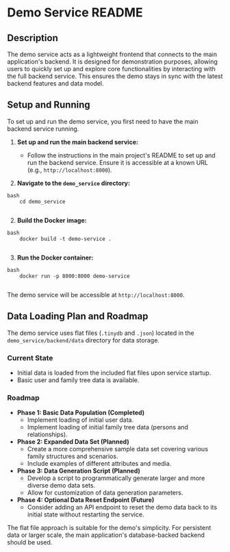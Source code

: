 # Demo Service README

## Description

The demo service acts as a lightweight frontend that connects to the main application's backend. It is designed for demonstration purposes, allowing users to quickly set up and explore core functionalities by interacting with the full backend service. This ensures the demo stays in sync with the latest backend features and data model.

## Setup and Running

To set up and run the demo service, you first need to have the main backend service running.

1.  **Set up and run the main backend service:**
    *   Follow the instructions in the main project's README to set up and run the backend service. Ensure it is accessible at a known URL (e.g., `http://localhost:8000`).

2.  **Navigate to the `demo_service` directory:**
```
bash
    cd demo_service
    
```
2.  **Build the Docker image:**
```
bash
    docker build -t demo-service .
    
```
3.  **Run the Docker container:**
```
bash
    docker run -p 8000:8000 demo-service
    
```
The demo service will be accessible at `http://localhost:8000`.

## Data Loading Plan and Roadmap

The demo service uses flat files (`.tinydb` and `.json`) located in the `demo_service/backend/data` directory for data storage.

### Current State

*   Initial data is loaded from the included flat files upon service startup.
*   Basic user and family tree data is available.

### Roadmap

*   **Phase 1: Basic Data Population (Completed)**
    *   Implement loading of initial user data.
    *   Implement loading of initial family tree data (persons and relationships).
*   **Phase 2: Expanded Data Set (Planned)**
    *   Create a more comprehensive sample data set covering various family structures and scenarios.
    *   Include examples of different attributes and media.
*   **Phase 3: Data Generation Script (Planned)**
    *   Develop a script to programmatically generate larger and more diverse demo data sets.
    *   Allow for customization of data generation parameters.
*   **Phase 4: Optional Data Reset Endpoint (Future)**
    *   Consider adding an API endpoint to reset the demo data back to its initial state without restarting the service.

The flat file approach is suitable for the demo's simplicity. For persistent data or larger scale, the main application's database-backed backend should be used.